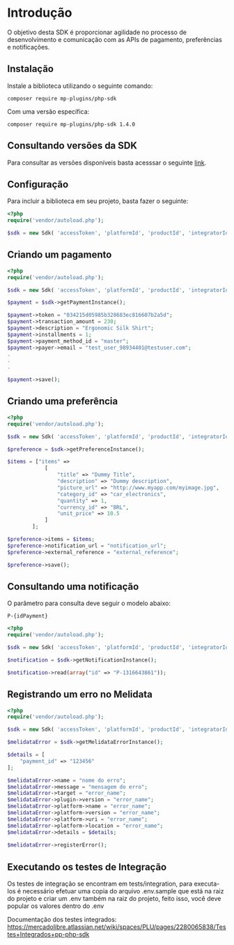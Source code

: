 # Introdução

O objetivo desta SDK é proporcionar agilidade no processo de desenvolvimento e comunicação com as APIs de pagamento, preferências e notificações.

## Instalação

Instale a biblioteca utilizando o seguinte comando:

`composer require mp-plugins/php-sdk`

Com uma versão específica:

`composer require mp-plugins/php-sdk 1.4.0`

## Consultando versões da SDK

Para consultar as versões disponíveis basta acesssar o seguinte [link](https://github.com/mercadopago/pp-php-sdk/tags).

## Configuração

Para incluir a biblioteca em seu projeto, basta fazer o seguinte:

```php
<?php
require('vendor/autoload.php');

$sdk = new Sdk( 'accessToken', 'platformId', 'productId', 'integratorId' );

```

## Criando um pagamento

```php
<?php
require('vendor/autoload.php');

$sdk = new Sdk( 'accessToken', 'platformId', 'productId', 'integratorId' );

$payment = $sdk->getPaymentInstance();

$payment->token = "034215d05985b328683ec816607b2a5d";
$payment->transaction_amount = 230;
$payment->description = "Ergonomic Silk Shirt";
$payment->installments = 1;
$payment->payment_method_id = "master";
$payment->payer->email = "test_user_98934401@testuser.com";
.
.
.

$payment->save();

```

## Criando uma preferência

```php
<?php
require('vendor/autoload.php');

$sdk = new Sdk( 'accessToken', 'platformId', 'productId', 'integratorId' );

$preference = $sdk->getPreferenceInstance();

$items = ["items" =>  
            [
                "title" => "Dummy Title",
                "description" => "Dummy description",
                "picture_url" => "http://www.myapp.com/myimage.jpg",
                "category_id" => "car_electronics",
                "quantity" => 1,
                "currency_id" => "BRL",
                "unit_price" => 10.5
            ]
        ];

$preference->items = $items;
$preference->notification_url = "notification_url";
$preference->external_reference = "external_reference";

$preference->save();

```

## Consultando uma notificação

O parâmetro para consulta deve seguir o modelo abaixo:

`P-{idPayment}`

```php
<?php
require('vendor/autoload.php');

$sdk = new Sdk( 'accessToken', 'platformId', 'productId', 'integratorId' );

$notification = $sdk->getNotificationInstance();

$notification->read(array("id" => "P-1316643861"));

```

## Registrando um erro no Melidata

```php
<?php
require('vendor/autoload.php');

$sdk = new Sdk( 'accessToken', 'platformId', 'productId', 'integratorId' );

$melidataError = $sdk->getMelidataErrorInstance();

$details = [
    "payment_id" => "123456"
];

$melidataError->name = "nome do erro";
$melidataError->message = "mensagem do erro";
$melidataError->target = "error_name";
$melidataError->plugin->version = "error_name";
$melidataError->platform->name = "error_name";
$melidataError->platform->version = "error_name";
$melidataError->platform->uri = "error_name";
$melidataError->platform->location = "error_name";
$melidataError->details = $details;
   
$melidataError->registerError();
```

## Executando os testes de Integração

Os testes de integração se encontram em tests/integration, para executa-los é necessário efetuar uma copia do arquivo .env.sample
que está na raiz do projeto e criar um .env também na raiz do projeto, feito isso, você deve popular os valores dentro do .env

Documentação dos testes integrados: https://mercadolibre.atlassian.net/wiki/spaces/PLU/pages/2280065838/Testes+Integrados+pp-php-sdk